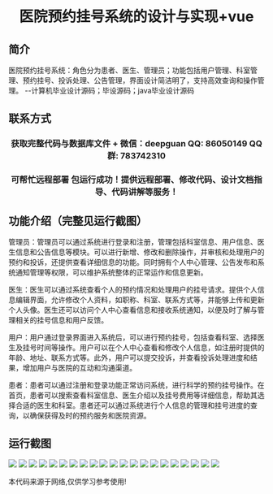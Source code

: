<p><h1 align="center">医院预约挂号系统的设计与实现+vue</h1></p>

## 简介
医院预约挂号系统：角色分为患者、医生、管理员；功能包括用户管理、科室管理、预约挂号、投诉处理、公告管理，界面设计简洁明了，支持高效查询和操作管理。    --计算机毕业设计源码；毕设源码；java毕业设计源码


## 联系方式
<p><h3 align="center">获取完整代码与数据库文件 + 微信：deepguan QQ: 86050149 QQ群: 783742310</h3></p>
<p><h3 align="center">可帮忙远程部署 包运行成功！提供远程部署、修改代码、设计文档指导、代码讲解等服务！</h3></p>

## 功能介绍（完整见运行截图）
管理员：管理员可以通过系统进行登录和注册，管理包括科室信息、用户信息、医生信息和公告信息等模块。可以进行新增、修改和删除操作，并审核和处理用户的预约和投诉，还提供查看详细信息的功能。同时拥有个人中心管理、公告发布和系统通知管理等权限，可以维护系统整体的正常运作和信息更新。

医生：医生可以通过系统查看个人的预约情况和处理用户的挂号请求。提供个人信息编辑界面，允许修改个人资料，如职称、科室、联系方式等，并能够上传和更新个人头像。医生还可以访问个人中心查看信息和接收系统通知，以便及时了解与管理相关的挂号信息和用户反馈。

用户：用户通过登录界面进入系统后，可以进行预约挂号，包括查看科室、选择医生及挂号时间等操作。用户可以在个人中心查看和修改个人信息，如注册时提供的年龄、地址、联系方式等。此外，用户可以提交投诉，并查看投诉处理进度和结果，增加用户与医院的互动和沟通渠道。

患者：患者可以通过注册和登录功能正常访问系统，进行科学的预约挂号操作。在首页，患者可以搜索查看科室信息、医生介绍以及挂号费用等详细信息，帮助其选择合适的医生和科室。患者还可以通过系统进行个人信息的管理和挂号进度的查询，以确保获得及时的预约服务和医院资源。


## 运行截图
![](img/001.jpg)
![](img/002.jpg)
![](img/003.jpg)
![](img/004.jpg)
![](img/005.jpg)
![](img/006.jpg)
![](img/007.jpg)
![](img/008.jpg)
![](img/009.jpg)
![](img/010.jpg)
![](img/011.jpg)
![](img/012.jpg)
![](img/013.jpg)
![](img/014.jpg)
![](img/015.jpg)
![](img/016.jpg)
![](img/017.jpg)
![](img/018.jpg)
![](img/019.jpg)
![](img/020.jpg)
![](img/021.jpg)

<p>本代码来源于网络,仅供学习参考使用!</p>

